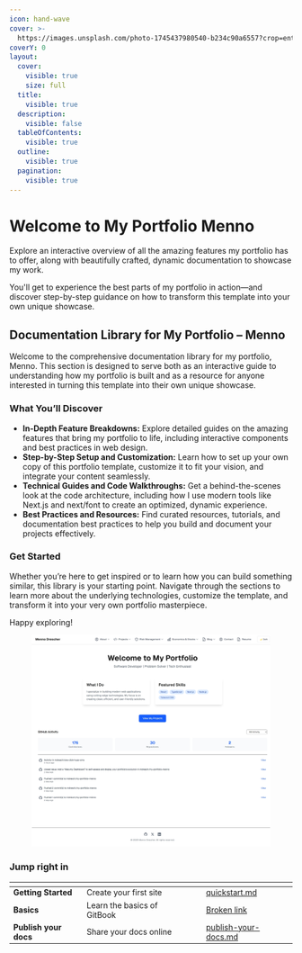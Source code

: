```yaml
---
icon: hand-wave
cover: >-
  https://images.unsplash.com/photo-1745437980540-b234c90a6557?crop=entropy&cs=srgb&fm=jpg&ixid=M3wxOTcwMjR8MHwxfHJhbmRvbXx8fHx8fHx8fDE3NDU5MTY1ODd8&ixlib=rb-4.0.3&q=85
coverY: 0
layout:
  cover:
    visible: true
    size: full
  title:
    visible: true
  description:
    visible: false
  tableOfContents:
    visible: true
  outline:
    visible: true
  pagination:
    visible: true
---
```


# Welcome to My Portfolio Menno

Explore an interactive overview of all the amazing features my portfolio has to offer, along with beautifully crafted, dynamic documentation to showcase my work.

You'll get to experience the best parts of my portfolio in action—and discover step-by-step guidance on how to transform this template into your own unique showcase.

## Documentation Library for My Portfolio – Menno

Welcome to the comprehensive documentation library for my portfolio, Menno. This section is designed to serve both as an interactive guide to understanding how my portfolio is built and as a resource for anyone interested in turning this template into their own unique showcase.

### What You’ll Discover

* **In-Depth Feature Breakdowns:** Explore detailed guides on the amazing features that bring my portfolio to life, including interactive components and best practices in web design.
* **Step-by-Step Setup and Customization:** Learn how to set up your own copy of this portfolio template, customize it to fit your vision, and integrate your content seamlessly.
* **Technical Guides and Code Walkthroughs:** Get a behind-the-scenes look at the code architecture, including how I use modern tools like Next.js  and next/font to create an optimized, dynamic experience.
* **Best Practices and Resources:** Find curated resources, tutorials, and documentation best practices to help you build and document your projects effectively.

### Get Started

Whether you’re here to get inspired or to learn how you can build something similar, this library is your starting point. Navigate through the sections to learn more about the underlying technologies, customize the template, and transform it into your very own portfolio masterpiece.

Happy exploring!

<figure><img src=".gitbook/assets/Screenshot_29-4-2025_104359_localhost.jpeg" alt=""><figcaption></figcaption></figure>

### Jump right in

<table data-view="cards"><thead><tr><th></th><th></th><th data-hidden data-card-cover data-type="files"></th><th data-hidden></th><th data-hidden data-card-target data-type="content-ref"></th></tr></thead><tbody><tr><td><strong>Getting Started</strong></td><td>Create your first site</td><td></td><td></td><td><a href="getting-started/quickstart.md">quickstart.md</a></td></tr><tr><td><strong>Basics</strong></td><td>Learn the basics of GitBook</td><td></td><td></td><td><a href="broken-reference">Broken link</a></td></tr><tr><td><strong>Publish your docs</strong></td><td>Share your docs online</td><td></td><td></td><td><a href="getting-started/publish-your-docs.md">publish-your-docs.md</a></td></tr></tbody></table>
